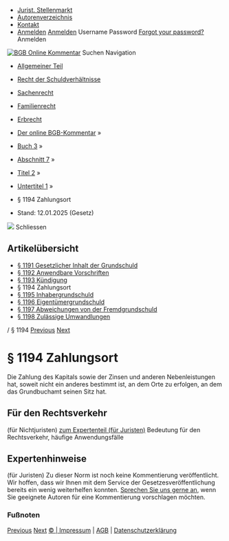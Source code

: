   * [Jurist. Stellenmarkt](https://bgb.kommentar.de/Buch-3/Abschnitt-7/Titel-2/Untertitel-1/</job-board> "Jurist. Stellenmarkt")
  * [Autorenverzeichnis](https://bgb.kommentar.de/Buch-3/Abschnitt-7/Titel-2/Untertitel-1/</Autorenverzeichnis> "Autorenverzeichnis")
  * [Kontakt](https://bgb.kommentar.de/Buch-3/Abschnitt-7/Titel-2/Untertitel-1/</Kontakt>)
  * [Anmelden](https://bgb.kommentar.de/Buch-3/Abschnitt-7/Titel-2/Untertitel-1/<#login> "show login form") [Anmelden](https://bgb.kommentar.de/Buch-3/Abschnitt-7/Titel-2/Untertitel-1/<#> "hide login form") Username Password
[Forgot your password?](https://bgb.kommentar.de/Buch-3/Abschnitt-7/Titel-2/Untertitel-1/</user/forgotpassword>) Anmelden 


[![BGB Online Kommentar](https://bgb.kommentar.de/extension/bgb/design/bgb/images/logo.png)](https://bgb.kommentar.de/Buch-3/Abschnitt-7/Titel-2/Untertitel-1/</> "BGB Online Kommentar")
Suchen
Navigation
  * [Allgemeiner Teil](https://bgb.kommentar.de/Buch-3/Abschnitt-7/Titel-2/Untertitel-1/</Buch-1>)
  * [Recht der Schuldverhältnisse](https://bgb.kommentar.de/Buch-3/Abschnitt-7/Titel-2/Untertitel-1/</Buch-2>)
  * [Sachenrecht](https://bgb.kommentar.de/Buch-3/Abschnitt-7/Titel-2/Untertitel-1/</Buch-3>)
  * [Familienrecht](https://bgb.kommentar.de/Buch-3/Abschnitt-7/Titel-2/Untertitel-1/</Buch-4>)
  * [Erbrecht](https://bgb.kommentar.de/Buch-3/Abschnitt-7/Titel-2/Untertitel-1/</Buch-5>)


  * [Der online BGB-Kommentar](https://bgb.kommentar.de/Buch-3/Abschnitt-7/Titel-2/Untertitel-1/</>) »
  * [Buch 3](https://bgb.kommentar.de/Buch-3/Abschnitt-7/Titel-2/Untertitel-1/</Buch-3>) »
  * [Abschnitt 7](https://bgb.kommentar.de/Buch-3/Abschnitt-7/Titel-2/Untertitel-1/</Buch-3/Abschnitt-7>) »
  * [Titel 2](https://bgb.kommentar.de/Buch-3/Abschnitt-7/Titel-2/Untertitel-1/</Buch-3/Abschnitt-7/Titel-2>) »
  * [Untertitel 1](https://bgb.kommentar.de/Buch-3/Abschnitt-7/Titel-2/Untertitel-1/</Buch-3/Abschnitt-7/Titel-2/Untertitel-1>) »
  * § 1194 Zahlungsort 
  * Stand: 12.01.2025 (Gesetz) 


![](https://vg01.met.vgwort.de/na/1c9909529ead4f509072c06d9081a7d5)
Schliessen 
## Artikelübersicht
  * [ § 1191 Gesetzlicher Inhalt der Grundschuld ](https://bgb.kommentar.de/Buch-3/Abschnitt-7/Titel-2/Untertitel-1/</Buch-3/Abschnitt-7/Titel-2/Untertitel-1/Gesetzlicher-Inhalt-der-Grundschuld>)
  * [ § 1192 Anwendbare Vorschriften ](https://bgb.kommentar.de/Buch-3/Abschnitt-7/Titel-2/Untertitel-1/</Buch-3/Abschnitt-7/Titel-2/Untertitel-1/Anwendbare-Vorschriften>)
  * [ § 1193 Kündigung ](https://bgb.kommentar.de/Buch-3/Abschnitt-7/Titel-2/Untertitel-1/</Buch-3/Abschnitt-7/Titel-2/Untertitel-1/Kuendigung>)
  * § 1194 Zahlungsort 
  * [ § 1195 Inhabergrundschuld ](https://bgb.kommentar.de/Buch-3/Abschnitt-7/Titel-2/Untertitel-1/</Buch-3/Abschnitt-7/Titel-2/Untertitel-1/Inhabergrundschuld>)
  * [ § 1196 Eigentümergrundschuld ](https://bgb.kommentar.de/Buch-3/Abschnitt-7/Titel-2/Untertitel-1/</Buch-3/Abschnitt-7/Titel-2/Untertitel-1/Eigentuemergrundschuld>)
  * [ § 1197 Abweichungen von der Fremdgrundschuld ](https://bgb.kommentar.de/Buch-3/Abschnitt-7/Titel-2/Untertitel-1/</Buch-3/Abschnitt-7/Titel-2/Untertitel-1/Abweichungen-von-der-Fremdgrundschuld>)
  * [ § 1198 Zulässige Umwandlungen ](https://bgb.kommentar.de/Buch-3/Abschnitt-7/Titel-2/Untertitel-1/</Buch-3/Abschnitt-7/Titel-2/Untertitel-1/Zulaessige-Umwandlungen>)


/ § 1194 
[Previous](https://bgb.kommentar.de/Buch-3/Abschnitt-7/Titel-2/Untertitel-1/</Buch-3/Abschnitt-7/Titel-2/Untertitel-1/Kuendigung> "§ 1193 Kündigung") [Next](https://bgb.kommentar.de/Buch-3/Abschnitt-7/Titel-2/Untertitel-1/</Buch-3/Abschnitt-7/Titel-2/Untertitel-1/Inhabergrundschuld> "§ 1195 Inhabergrundschuld")
# § 1194 Zahlungsort
Die Zahlung des Kapitals sowie der Zinsen und anderen Nebenleistungen hat, soweit nicht ein anderes bestimmt ist, an dem Orte zu erfolgen, an dem das Grundbuchamt seinen Sitz hat.
## Für den Rechtsverkehr 
(für Nichtjuristen)
[zum Expertenteil (für Juristen)](https://bgb.kommentar.de/Buch-3/Abschnitt-7/Titel-2/Untertitel-1/<#expertenhinweise>)
Bedeutung für den Rechtsverkehr, häufige Anwendungsfälle
## Expertenhinweise
(für Juristen)
Zu dieser Norm ist noch keine Kommentierung veröffentlicht. Wir hoffen, dass wir Ihnen mit dem Service der Gesetzesveröffentlichung bereits ein wenig weiterhelfen konnten. [Sprechen Sie uns gerne an](https://bgb.kommentar.de/Buch-3/Abschnitt-7/Titel-2/Untertitel-1/</Kontakt>), wenn Sie geeignete Autoren für eine Kommentierung vorschlagen möchten. 
### Fußnoten
[Previous](https://bgb.kommentar.de/Buch-3/Abschnitt-7/Titel-2/Untertitel-1/</Buch-3/Abschnitt-7/Titel-2/Untertitel-1/Kuendigung> "§ 1193 Kündigung") [Next](https://bgb.kommentar.de/Buch-3/Abschnitt-7/Titel-2/Untertitel-1/</Buch-3/Abschnitt-7/Titel-2/Untertitel-1/Inhabergrundschuld> "§ 1195 Inhabergrundschuld")
[© | Impressum](https://bgb.kommentar.de/Buch-3/Abschnitt-7/Titel-2/Untertitel-1/</Kontakt>) | [AGB](https://bgb.kommentar.de/Buch-3/Abschnitt-7/Titel-2/Untertitel-1/</AGB>) | [Datenschutzerklärung](https://bgb.kommentar.de/Buch-3/Abschnitt-7/Titel-2/Untertitel-1/</Datenschutzerklaerung-fuer-Leser>)
